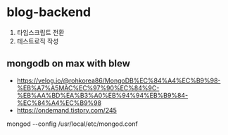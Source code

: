 # blog-backend


1. 타입스크립트 전환
2. 테스트로직 작성


## mongodb on max with blew
- https://velog.io/@rohkorea86/MongoDB%EC%84%A4%EC%B9%98-%EB%A7%A5MAC%EC%97%90%EC%84%9C-%EB%AA%BD%EA%B3%A0%EB%94%94%EB%B9%84-%EC%84%A4%EC%B9%98
- https://ondemand.tistory.com/245

mongod --config /usr/local/etc/mongod.conf
